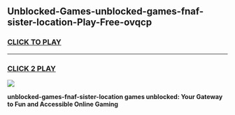 
## Unblocked-Games-unblocked-games-fnaf-sister-location-Play-Free-ovqcp
<h3>
<a href="https://premium76.site?title=unblocked-games-fnaf-sister-location&ref=23A">CLICK TO PLAY</a></h3>
<hr>

<h3>
<a href="https://premium76.site?title=unblocked-games-fnaf-sister-location&ref=23A">CLICK 2 PLAY</a>
  
</h3>

<a href="https://premium76.site?title=unblocked-games-fnaf-sister-location&ref=23A"><img src="https://clearcache.store/games.png"></a>


**unblocked-games-fnaf-sister-location games unblocked: Your Gateway to Fun and Accessible Online Gaming**
